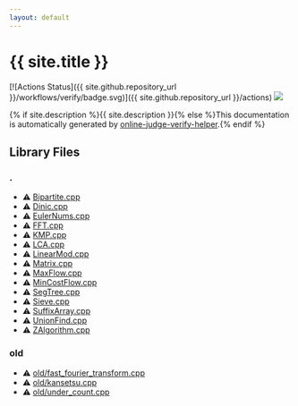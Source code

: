 ```yaml
---
layout: default
---
```


<!-- mathjax config similar to math.stackexchange -->
<script type="text/javascript" async
  src="https://cdnjs.cloudflare.com/ajax/libs/mathjax/2.7.5/MathJax.js?config=TeX-MML-AM_CHTML">
</script>
<script type="text/x-mathjax-config">
  MathJax.Hub.Config({
    TeX: { equationNumbers: { autoNumber: "AMS" }},
    tex2jax: {
      inlineMath: [ ['$','$'] ],
      processEscapes: true
    },
    "HTML-CSS": { matchFontHeight: false },
    displayAlign: "left",
    displayIndent: "2em"
  });
</script>

<script type="text/javascript" src="https://cdnjs.cloudflare.com/ajax/libs/jquery/3.4.1/jquery.min.js"></script>
<script src="https://cdn.jsdelivr.net/npm/jquery-balloon-js@1.1.2/jquery.balloon.min.js" integrity="sha256-ZEYs9VrgAeNuPvs15E39OsyOJaIkXEEt10fzxJ20+2I=" crossorigin="anonymous"></script>
<script type="text/javascript" src="assets/js/copy-button.js"></script>
<link rel="stylesheet" href="assets/css/copy-button.css" />


# {{ site.title }}

[![Actions Status]({{ site.github.repository_url }}/workflows/verify/badge.svg)]({{ site.github.repository_url }}/actions)
<a href="{{ site.github.repository_url }}"><img src="https://img.shields.io/github/last-commit/{{ site.github.owner_name }}/{{ site.github.repository_name }}" /></a>

{% if site.description %}{{ site.description }}{% else %}This documentation is automatically generated by <a href="https://github.com/kmyk/online-judge-verify-helper">online-judge-verify-helper</a>.{% endif %}

## Library Files

<div id="5058f1af8388633f609cadb75a75dc9d"></div>

### .

* :warning: <a href="library/Bipartite.cpp.html">Bipartite.cpp</a>
* :warning: <a href="library/Dinic.cpp.html">Dinic.cpp</a>
* :warning: <a href="library/EulerNums.cpp.html">EulerNums.cpp</a>
* :warning: <a href="library/FFT.cpp.html">FFT.cpp</a>
* :warning: <a href="library/KMP.cpp.html">KMP.cpp</a>
* :warning: <a href="library/LCA.cpp.html">LCA.cpp</a>
* :warning: <a href="library/LinearMod.cpp.html">LinearMod.cpp</a>
* :warning: <a href="library/Matrix.cpp.html">Matrix.cpp</a>
* :warning: <a href="library/MaxFlow.cpp.html">MaxFlow.cpp</a>
* :warning: <a href="library/MinCostFlow.cpp.html">MinCostFlow.cpp</a>
* :warning: <a href="library/SegTree.cpp.html">SegTree.cpp</a>
* :warning: <a href="library/Sieve.cpp.html">Sieve.cpp</a>
* :warning: <a href="library/SuffixArray.cpp.html">SuffixArray.cpp</a>
* :warning: <a href="library/UnionFind.cpp.html">UnionFind.cpp</a>
* :warning: <a href="library/ZAlgorithm.cpp.html">ZAlgorithm.cpp</a>


<div id="149603e6c03516362a8da23f624db945"></div>

### old

* :warning: <a href="library/old/fast_fourier_transform.cpp.html">old/fast_fourier_transform.cpp</a>
* :warning: <a href="library/old/kansetsu.cpp.html">old/kansetsu.cpp</a>
* :warning: <a href="library/old/under_count.cpp.html">old/under_count.cpp</a>


